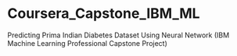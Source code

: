 # Coursera_Capstone_IBM_ML
 Predicting Prima Indian Diabetes Dataset Using Neural  Network (IBM Machine Learning Professional Capstone  Project)
